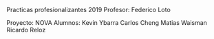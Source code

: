 Practicas profesionalizantes 2019
Profesor: Federico Loto

Proyecto: NOVA
Alumnos:  Kevin Ybarra
          Carlos Cheng
          Matias Waisman
          Ricardo Reloz
          
